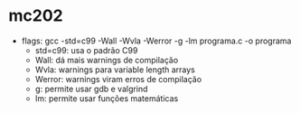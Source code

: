 # mc202

 - flags: gcc -std=c99 -Wall -Wvla -Werror -g -lm programa.c -o programa
    - std=c99: usa o padrão C99
    - Wall: dá mais warnings de compilação
    - Wvla: warnings para variable length arrays
    - Werror: warnings viram erros de compilação
    - g: permite usar gdb e valgrind
    - lm: permite usar funções matemáticas
